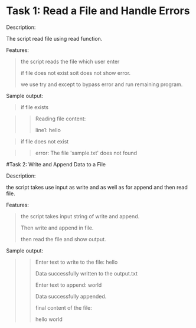 # Task 1: Read a File and Handle Errors 

Description:

The script read file using read function.

Features:

> the script reads the file which user enter
>
> if file does not exist soit does not show error.
>
> we use try and except to bypass error and run remaining program.

Sample output:

> if file exists

>> Reading file content:
>>
>> line1: hello 

> if file does not exist

>>error: The file 'sample.txt' does not found


#Task 2: Write and Append Data to a File

Description:

the script takes use input as write and as well as for append and then read file.

Features:

> the script takes input string of write and append.
>
> Then write and append in file.
>
> then read the file and show output.

Sample output:

>>Enter text to write to the file: hello
>>
>>Data successfully written to the output.txt
>>
>>Enter text to append: world
>>
>>Data successfully appended.
>>
>>final content of the file:
>>
>>hello world

